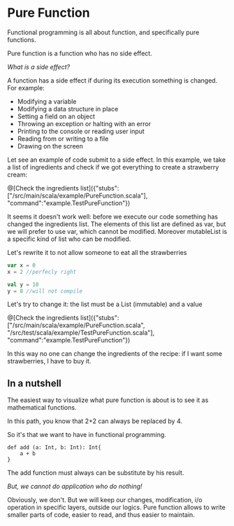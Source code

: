 # Pure Function 

Functional programming is all about function, and specifically pure functions.

Pure function is a function who has no side effect. 

_What is a side effect?_ 

A function has a side effect if during its execution something is changed.
For example:

* Modifying a variable
* Modifying a data structure in place
* Setting a field on an object
* Throwing an exception or halting with an error
* Printing to the console or reading user input
* Reading from or writing to a file
* Drawing on the screen


Let see an example of code submit to a side effect. 
In this example, we take a list of ingredients and check if we got everything to create a strawberry cream:

@[Check the ingredients list]({"stubs":["/src/main/scala/example/PureFunction.scala"], "command":"example.TestPureFunction"})


It seems it doesn't work well: before we execute our code something has changed the ingredients list. 
The elements of this list are defined as var, but we will prefer to use var, which cannot be modified.
Moreover mutableList is a specific kind of list who can be modified. 

Let's rewrite it to not allow someone to eat all the strawberries

```scala
var x = 0
x = 2 //perfecly right

val y = 10
y = 8 //will not compile
```

Let's try to change it: the list must be a List (immutable) and a value

@[Check the ingredients list]({"stubs":["/src/main/scala/example/PureFunction.scala", "/src/test/scala/example/TestPureFunction.scala"], "command":"example.TestPureFunction"})

In this way no one can change the ingredients of the recipe: if I want some strawberries, I have to buy it.

## In a nutshell

The easiest way to visualize what pure function is about is to see it as mathematical functions.

In this path, you know that 2+2 can always be replaced by 4.

So it's that we want to have in functional programming.

```
def add (a: Int, b: Int): Int{
	a + b
}
``` 

The add function must always can be substitute by his result.

_But, we cannot do application who do nothing!_

Obviously, we don't.
But we will keep our changes, modification, i/o operation in specific layers, outside our logics.
Pure function allows to write smaller parts of code, easier to read, and thus easier to maintain.
